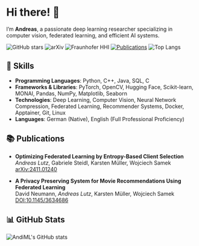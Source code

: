 # Hi there! 👋

I’m **Andreas**, a passionate deep learning researcher specializing in computer vision, federated learning, and efficient AI systems.

![GitHub stars](https://img.shields.io/github/stars/AndiML?label=Stars&style=social)
![arXiv](https://img.shields.io/badge/arXiv-2411.01240-660099?style=flat&logo=arxiv&logoColor=white)
![Fraunhofer HHI](https://img.shields.io/badge/Fraunhofer-HHI-brightgreen?style=flat&logo=fraunhofer&logoColor=white)
[![Publications](https://img.shields.io/badge/Publications-5-blue?style=flat&logo=book&logoColor=white)](https://yourpublicationslink.com)
![Top Langs](https://github-readme-stats.vercel.app/api/top-langs/?username=AndiML&layout=compact&theme=radical)


## 🔧 Skills

- **Programming Languages**: Python, C++, Java, SQL, C
- **Frameworks & Libraries**: PyTorch, OpenCV, Hugging Face, Scikit-learn, MONAI, Pandas, NumPy, Matplotlib, Seaborn
- **Technologies**: Deep Learning, Computer Vision, Neural Network Compression, Federated Learning, Recommender Systems, Docker, Apptainer, Git, Linux
- **Languages**: German (Native), English (Full Professional Proficiency)


## 📚 Publications

- **Optimizing Federated Learning by Entropy-Based Client Selection**  
  *Andreas Lutz*, Gabriele Steidl, Karsten Müller, Wojciech Samek  
  [arXiv:2411.01240](https://arxiv.org/abs/2411.01240)

- **A Privacy Preserving System for Movie Recommendations Using Federated Learning**  
  David Neumann, *Andreas Lutz*, Karsten Müller, Wojciech Samek  
  [DOI:10.1145/3634686](https://doi.org/10.1145/3634686)

## 📊 GitHub Stats
![AndiML's GitHub stats](https://github-readme-stats.vercel.app/api?username=AndiML&show_icons=true&theme=radical)
